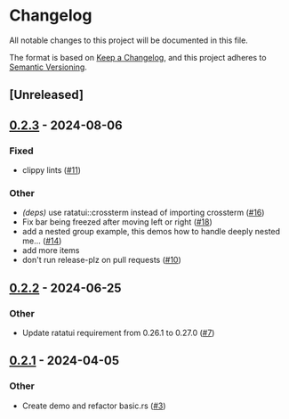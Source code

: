 # Changelog
All notable changes to this project will be documented in this file.

The format is based on [Keep a Changelog](https://keepachangelog.com/en/1.0.0/),
and this project adheres to [Semantic Versioning](https://semver.org/spec/v2.0.0.html).

## [Unreleased]

## [0.2.3](https://github.com/shuoli84/tui-menu/compare/v0.2.2...v0.2.3) - 2024-08-06

### Fixed
- clippy lints ([#11](https://github.com/shuoli84/tui-menu/pull/11))

### Other
- *(deps)* use ratatui::crossterm instead of importing crossterm ([#16](https://github.com/shuoli84/tui-menu/pull/16))
- Fix bar being freezed after moving left or right ([#18](https://github.com/shuoli84/tui-menu/pull/18))
- add a nested group example, this demos how to handle deeply nested me… ([#14](https://github.com/shuoli84/tui-menu/pull/14))
- add more items
- don't run release-plz on pull requests ([#10](https://github.com/shuoli84/tui-menu/pull/10))

## [0.2.2](https://github.com/shuoli84/tui-menu/compare/v0.2.1...v0.2.2) - 2024-06-25

### Other
- Update ratatui requirement from 0.26.1 to 0.27.0 ([#7](https://github.com/shuoli84/tui-menu/pull/7))

## [0.2.1](https://github.com/shuoli84/tui-menu/compare/v0.2.0...v0.2.1) - 2024-04-05

### Other
- Create demo and refactor basic.rs ([#3](https://github.com/shuoli84/tui-menu/pull/3))
